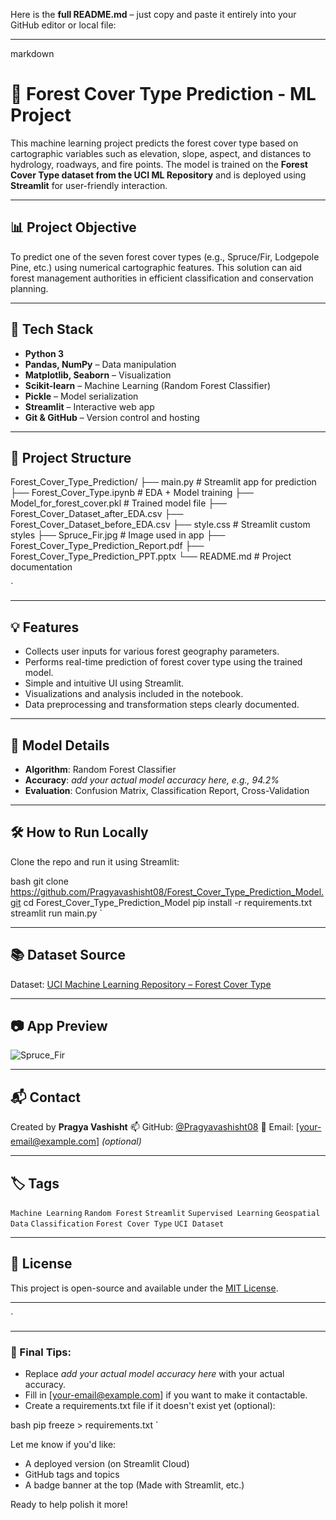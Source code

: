 Here is the **full README.md** – just copy and paste it entirely into your GitHub editor or local file:

---

markdown
# 🌲 Forest Cover Type Prediction - ML Project

This machine learning project predicts the forest cover type based on cartographic variables such as elevation, slope, aspect, and distances to hydrology, roadways, and fire points. The model is trained on the **Forest Cover Type dataset from the UCI ML Repository** and is deployed using **Streamlit** for user-friendly interaction.

---

## 📊 Project Objective

To predict one of the seven forest cover types (e.g., Spruce/Fir, Lodgepole Pine, etc.) using numerical cartographic features. This solution can aid forest management authorities in efficient classification and conservation planning.

---

## 🚀 Tech Stack

- **Python 3**
- **Pandas, NumPy** – Data manipulation
- **Matplotlib, Seaborn** – Visualization
- **Scikit-learn** – Machine Learning (Random Forest Classifier)
- **Pickle** – Model serialization
- **Streamlit** – Interactive web app
- **Git & GitHub** – Version control and hosting

---

## 📁 Project Structure



Forest\_Cover\_Type\_Prediction/
├── main.py                         # Streamlit app for prediction
├── Forest\_Cover\_Type.ipynb        # EDA + Model training
├── Model\_for\_forest\_cover.pkl     # Trained model file
├── Forest\_Cover\_Dataset\_after\_EDA.csv
├── Forest\_Cover\_Dataset\_before\_EDA.csv
├── style.css                      # Streamlit custom styles
├── Spruce\_Fir.jpg                 # Image used in app
├── Forest\_Cover\_Type\_Prediction\_Report.pdf
├── Forest\_Cover\_Type\_Prediction\_PPT.pptx
└── README.md                      # Project documentation

`

---

## 💡 Features

- Collects user inputs for various forest geography parameters.
- Performs real-time prediction of forest cover type using the trained model.
- Simple and intuitive UI using Streamlit.
- Visualizations and analysis included in the notebook.
- Data preprocessing and transformation steps clearly documented.

---

## 🧠 Model Details

- **Algorithm**: Random Forest Classifier
- **Accuracy**: _add your actual model accuracy here, e.g., 94.2%_
- **Evaluation**: Confusion Matrix, Classification Report, Cross-Validation

---

## 🛠 How to Run Locally

Clone the repo and run it using Streamlit:

bash
git clone https://github.com/Pragyavashisht08/Forest_Cover_Type_Prediction_Model.git
cd Forest_Cover_Type_Prediction_Model
pip install -r requirements.txt
streamlit run main.py
`

---

## 📚 Dataset Source

Dataset: [UCI Machine Learning Repository – Forest Cover Type](https://archive.ics.uci.edu/ml/datasets/Covertype)

---

## 📷 App Preview

![Spruce\_Fir](Spruce_Fir.jpg)

---

## 📬 Contact

Created by **Pragya Vashisht**
📫 GitHub: [@Pragyavashisht08](https://github.com/Pragyavashisht08)
📧 Email: \[[your-email@example.com](mailto:your-email@example.com)] *(optional)*

---

## 🏷 Tags

`Machine Learning` `Random Forest` `Streamlit` `Supervised Learning` `Geospatial Data` `Classification` `Forest Cover Type` `UCI Dataset`

---

## 📄 License

This project is open-source and available under the [MIT License](LICENSE).

---

`

---

### 🔧 Final Tips:

- Replace _add your actual model accuracy here_ with your actual accuracy.
- Fill in [your-email@example.com] if you want to make it contactable.
- Create a requirements.txt file if it doesn't exist yet (optional):

bash
pip freeze > requirements.txt
`

Let me know if you'd like:

* A deployed version (on Streamlit Cloud)
* GitHub tags and topics
* A badge banner at the top (Made with Streamlit, etc.)

Ready to help polish it more!
